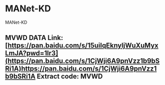 # MANet-KD
MANet-KD

## MVWD DATA Link:[https://pan.baidu.com/s/15uiIqEknyljWuXuMyxLmJA?pwd=1lr3](https://pan.baidu.com/s/1CjWji6A9pnVzz1b9bSRi1A)https://pan.baidu.com/s/1CjWji6A9pnVzz1b9bSRi1A Extract code: MVWD
